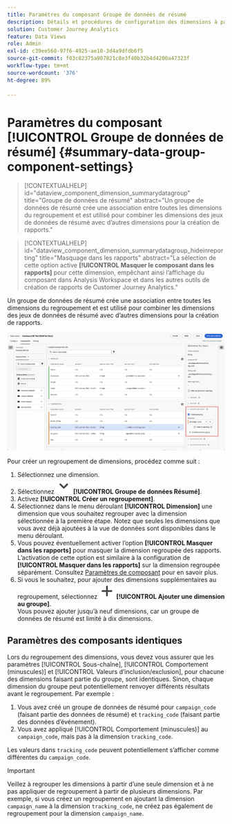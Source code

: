 ```yaml
---
title: Paramètres du composant Groupe de données de résumé
description: Détails et procédures de configuration des dimensions à partir de jeux de données pour vous assurer que vous pouvez créer des rapports corrects sur les données de résumé.
solution: Customer Journey Analytics
feature: Data Views
role: Admin
exl-id: c39ee568-97f6-4925-ae18-3d4a9dfdb6f5
source-git-commit: f03c82375a907821c8e3f40b32b4d4200a47323f
workflow-type: tm+mt
source-wordcount: '376'
ht-degree: 89%

---
```


# Paramètres du composant [!UICONTROL Groupe de données de résumé] {#summary-data-group-component-settings}

<!-- markdownlint-disable MD034 -->

>[!CONTEXTUALHELP]
>id="dataview_component_dimension_summarydatagroup"
>title="Groupe de données de résumé"
>abstract="Un groupe de données de résumé crée une association entre toutes les dimensions du regroupement et est utilisé pour combiner les dimensions des jeux de données de résumé avec d’autres dimensions pour la création de rapports."

<!-- markdownlint-enable MD034 -->

<!-- markdownlint-disable MD034 -->

>[!CONTEXTUALHELP]
>id="dataview_component_dimension_summarydatagroup_hideinreporting"
>title="Masquage dans les rapports"
>abstract="La sélection de cette option active **[!UICONTROL Masquer le composant dans les rapports]** pour cette dimension, empêchant ainsi l’affichage du composant dans Analysis Workspace et dans les autres outils de création de rapports de Customer Journey Analytics."

<!-- markdownlint-enable MD034 -->



Un groupe de données de résumé crée une association entre toutes les dimensions du regroupement et est utilisé pour combiner les dimensions des jeux de données de résumé avec d’autres dimensions pour la création de rapports.

![Paramètres du composant Groupe de données de résumé](/help/data-views/assets/summary-data-group.png)

Pour créer un regroupement de dimensions, procédez comme suit :

1. Sélectionnez une dimension.
1. Sélectionnez ![ChevronDown](/help/assets/icons/ChevronDown.svg) **[!UICONTROL Groupe de données Résumé]**.
1. Activez **[!UICONTROL Créer un regroupement]**.
1. Sélectionnez dans le menu déroulant **[!UICONTROL Dimension]** une dimension que vous souhaitez regrouper avec la dimension sélectionnée à la première étape. Notez que seules les dimensions que vous avez déjà ajoutées à la vue de données sont disponibles dans le menu déroulant.
1. Vous pouvez éventuellement activer l’option **[!UICONTROL Masquer dans les rapports]** pour masquer la dimension regroupée des rapports. L’activation de cette option est similaire à la configuration de **[!UICONTROL Masquer dans les rapports]** sur la dimension regroupée séparément. Consultez [Paramètres de composant](overview.md) pour en savoir plus.
1. Si vous le souhaitez, pour ajouter des dimensions supplémentaires au regroupement, sélectionnez ![Ajouter](/help/assets/icons/Add.svg) **[!UICONTROL Ajouter une dimension au groupe]**.<br/>Vous pouvez ajouter jusqu’à neuf dimensions, car un groupe de données de résumé est limité à dix dimensions.

## Paramètres des composants identiques

Lors du regroupement des dimensions, vous devez vous assurer que les paramètres [!UICONTROL Sous-chaîne], [!UICONTROL Comportement (minuscules)] et [!UICONTROL Valeurs d’inclusion/exclusion], pour chacune des dimensions faisant partie du groupe, sont identiques. Sinon, chaque dimension du groupe peut potentiellement renvoyer différents résultats avant le regroupement.
Par exemple :

1. Vous avez créé un groupe de données de résumé pour `campaign_code` (faisant partie des données de résumé) et `tracking_code` (faisant partie des données d’événement).
1. Vous avez appliqué [!UICONTROL Comportement (minuscules)] au `campaign_code`, mais pas à la dimension `tracking_code`.

Les valeurs dans `tracking_code` peuvent potentiellement s’afficher comme différentes du `campaign_code`.

>[!IMPORTANT]
>
>Veillez à regrouper les dimensions à partir d’une seule dimension et à ne pas appliquer de regroupement à partir de plusieurs dimensions. Par exemple, si vous créez un regroupement en ajoutant la dimension `campaign_name` à la dimension `tracking_code`, ne créez pas également de regroupement pour la dimension `campaign_name`.
>
